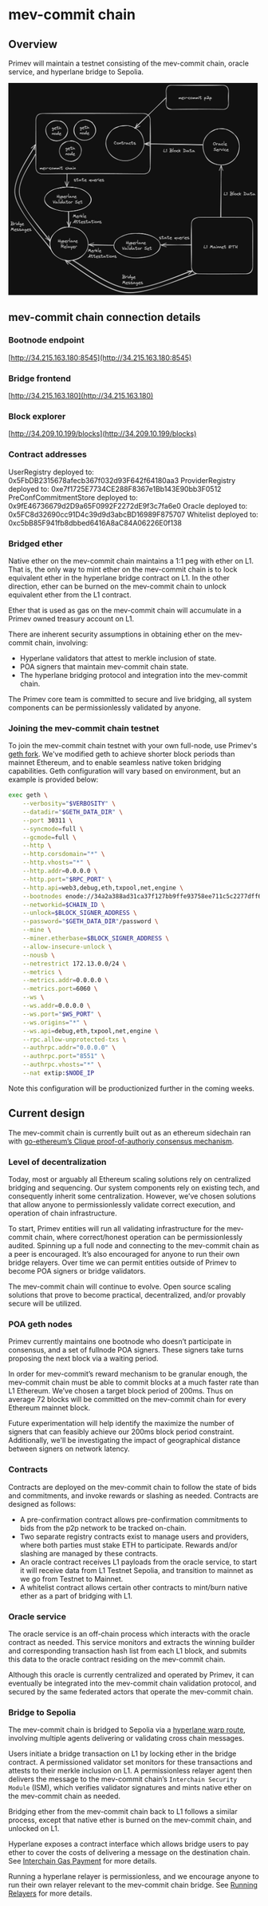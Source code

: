 # mev-commit chain

## Overview

Primev will maintain a testnet consisting of the mev-commit chain, oracle service, and hyperlane bridge to Sepolia. 

<img src="public/mev-commit-chain.png" alt="mev-commit chain diagram" width="500" height="425"/>

## mev-commit chain connection details

### Bootnode endpoint

[http://34.215.163.180:8545](http://34.215.163.180:8545)

### Bridge frontend

[http://34.215.163.180](http://34.215.163.180)

### Block explorer

[http://34.209.10.199/blocks](http://34.209.10.199/blocks)

### Contract addresses

UserRegistry deployed to: 0x5FbDB2315678afecb367f032d93F642f64180aa3
ProviderRegistry deployed to: 0xe7f1725E7734CE288F8367e1Bb143E90bb3F0512
PreConfCommitmentStore deployed to: 0x9fE46736679d2D9a65F0992F2272dE9f3c7fa6e0
Oracle deployed to: 0x5FC8d32690cc91D4c39d9d3abcBD16989F875707
Whitelist deployed to: 0xc5bB85F941fb8dbbed6416A8aC84A06226E0f138

### Bridged ether

Native ether on the mev-commit chain maintains a 1:1 peg with ether on L1. That is, the only way to mint ether on the mev-commit chain is to lock equivalent ether in the hyperlane bridge contract on L1. In the other direction, ether can be burned on the mev-commit chain to unlock equivalent ether from the L1 contract.

Ether that is used as gas on the mev-commit chain will accumulate in a Primev owned treasury account on L1.

There are inherent security assumptions in obtaining ether on the mev-commit chain, involving:
* Hyperlane validators that attest to merkle inclusion of state.
* POA signers that maintain mev-commit chain state.
* The hyperlane bridging protocol and integration into the mev-commit chain.

The Primev core team is committed to secure and live bridging, all system components can be permissionlessly validated by anyone.

### Joining the mev-commit chain testnet

To join the mev-commit chain testnet with your own full-node, use Primev's [geth fork](https://github.com/primevprotocol/go-ethereum). We've modified geth to achieve shorter block periods than mainnet Ethereum, and to enable seamless native token bridging capabilities. Geth configuration will vary based on environment, but an example is provided below:

```bash
exec geth \
    --verbosity="$VERBOSITY" \
    --datadir="$GETH_DATA_DIR" \
    --port 30311 \
    --syncmode=full \
    --gcmode=full \
    --http \
    --http.corsdomain="*" \
    --http.vhosts="*" \
    --http.addr=0.0.0.0 \
    --http.port="$RPC_PORT" \
    --http.api=web3,debug,eth,txpool,net,engine \
    --bootnodes enode://34a2a388ad31ca37f127bb9ffe93758ee711c5c2277dff6aff2e359bcf2c9509ea55034196788dbd59ed70861f523c1c03d54f1eabb2b4a5c1c129d966fe1e65@172.13.0.100:30301 \
    --networkid=$CHAIN_ID \
    --unlock=$BLOCK_SIGNER_ADDRESS \
    --password="$GETH_DATA_DIR"/password \
    --mine \
    --miner.etherbase=$BLOCK_SIGNER_ADDRESS \
    --allow-insecure-unlock \
    --nousb \
    --netrestrict 172.13.0.0/24 \
    --metrics \
    --metrics.addr=0.0.0.0 \
    --metrics.port=6060 \
    --ws \
    --ws.addr=0.0.0.0 \
    --ws.port="$WS_PORT" \
    --ws.origins="*" \
    --ws.api=debug,eth,txpool,net,engine \
    --rpc.allow-unprotected-txs \
    --authrpc.addr="0.0.0.0" \
    --authrpc.port="8551" \
    --authrpc.vhosts="*" \
    --nat extip:$NODE_IP
```

Note this configuration will be productionized further in the coming weeks.

## Current design

The mev-commit chain is currently built out as an ethereum sidechain ran with [go-ethereum’s Clique proof-of-authoriy consensus mechanism](https://geth.ethereum.org/docs/tools/clef/clique-signing). 

### Level of decentralization

Today, most or arguably all Ethereum scaling solutions rely on centralized bridging and sequencing. Our system components rely on existing tech, and consequently inherit some centralization. However, we’ve chosen solutions that allow anyone to permissionlessly validate correct execution, and operation of chain infrastructure. 

To start, Primev entities will run all validating infrastructure for the mev-commit chain, where correct/honest operation can be permissionlessly audited. Spinning up a full node and connecting to the mev-commit chain as a peer is encouraged. It’s also encouraged for anyone to run their own bridge relayers. Over time we can permit entities outside of Primev to become POA signers or bridge validators.  

The mev-commit chain will continue to evolve. Open source scaling solutions that prove to become practical, decentralized, and/or provably secure will be utilized.

### POA geth nodes

Primev currently maintains one bootnode who doesn’t participate in consensus, and a set of fullnode POA signers. These signers take turns proposing the next block via a waiting period.

In order for mev-commit’s reward mechanism to be granular enough, the mev-commit chain must be able to commit blocks at a much faster rate than L1 Ethereum. We’ve chosen a target block period of 200ms. Thus on average 72 blocks will be committed on the mev-commit chain for every Ethereum mainnet block. 

Future experimentation will help identify the maximize the number of signers that can feasibly achieve our 200ms block period constraint. Additionally, we'll be investigating the impact of geographical distance between signers on network latency.

### Contracts

Contracts are deployed on the mev-commit chain to follow the state of bids and commitments, and invoke rewards or slashing as needed. Contracts are designed as follows:

* A pre-confirmation contract allows pre-confirmation commitments to bids from the p2p network to be tracked on-chain.
* Two separate registry contracts exist to manage users and providers, where both parties must stake ETH to participate. Rewards and/or slashing are managed by these contracts. 
* An oracle contract receives L1 payloads from the oracle service, to start it will receive data from L1 Testnet Sepolia, and transition to mainnet as we go from Testnet to Mainnet.
* A whitelist contract allows certain other contracts to mint/burn native ether as a part of bridging with L1.

### Oracle service

The oracle service is an off-chain process which interacts with the oracle contract as needed. This service monitors and extracts the winning builder and corresponding transaction hash list from each L1 block, and submits this data to the oracle contract residing on the mev-commit chain.

Although this oracle is currently centralized and operated by Primev, it can eventually be integrated into the mev-commit chain validation protocol, and secured by the same federated actors that operate the mev-commit chain.

### Bridge to Sepolia

The mev-commit chain is bridged to Sepolia via a [hyperlane warp route](https://docs.hyperlane.xyz/docs/protocol/warp-routes), involving multiple agents delivering or validating cross chain messages.

Users initiate a bridge transaction on L1 by locking ether in the bridge contract. A permissioned validator set monitors for these transactions and attests to their merkle inclusion on L1. A permissionless relayer agent then delivers the message to the mev-commit chain’s `Interchain Security Module` (ISM), which verifies validator signatures and mints native ether on the mev-commit chain as needed.

Bridging ether from the mev-commit chain back to L1 follows a similar process, except that native ether is burned on the mev-commit chain, and unlocked on L1.

Hyperlane exposes a contract interface which allows bridge users to pay ether to cover the costs of delivering a message on the destination chain. See [Interchain Gas Payment](https://docs.hyperlane.xyz/docs/protocol/interchain-gas-payment) for more details.

Running a hyperlane relayer is permissionless, and we encourage anyone to run their own relayer relevant to the mev-commit chain bridge. See [Running Relayers](https://docs.hyperlane.xyz/docs/operate/relayer/run-relayer) for more details.

